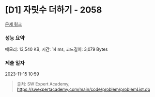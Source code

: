# [D1] 자릿수 더하기 - 2058 

[문제 링크](https://swexpertacademy.com/main/code/problem/problemDetail.do?contestProbId=AV5QPRjqA10DFAUq) 

### 성능 요약

메모리: 13,540 KB, 시간: 14 ms, 코드길이: 3,079 Bytes

### 제출 일자

2023-11-15 10:59



> 출처: SW Expert Academy, https://swexpertacademy.com/main/code/problem/problemList.do